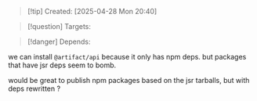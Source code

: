 
>[!tip] Created: [2025-04-28 Mon 20:40]

>[!question] Targets: 

>[!danger] Depends: 

we can install `@artifact/api` because it only has npm deps.
but packages that have jsr deps seem to bomb.

would be great to publish npm packages based on the jsr tarballs, but with deps rewritten ?